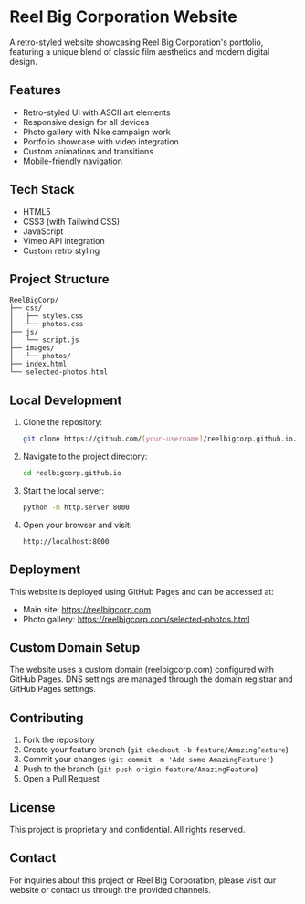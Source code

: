 # Reel Big Corporation Website

A retro-styled website showcasing Reel Big Corporation's portfolio, featuring a unique blend of classic film aesthetics and modern digital design.

## Features

- Retro-styled UI with ASCII art elements
- Responsive design for all devices
- Photo gallery with Nike campaign work
- Portfolio showcase with video integration
- Custom animations and transitions
- Mobile-friendly navigation

## Tech Stack

- HTML5
- CSS3 (with Tailwind CSS)
- JavaScript
- Vimeo API integration
- Custom retro styling

## Project Structure

```
ReelBigCorp/
├── css/
│   ├── styles.css
│   └── photos.css
├── js/
│   └── script.js
├── images/
│   └── photos/
├── index.html
└── selected-photos.html
```

## Local Development

1. Clone the repository:
   ```bash
   git clone https://github.com/[your-username]/reelbigcorp.github.io.git
   ```

2. Navigate to the project directory:
   ```bash
   cd reelbigcorp.github.io
   ```

3. Start the local server:
   ```bash
   python -m http.server 8000
   ```

4. Open your browser and visit:
   ```
   http://localhost:8000
   ```

## Deployment

This website is deployed using GitHub Pages and can be accessed at:
- Main site: https://reelbigcorp.com
- Photo gallery: https://reelbigcorp.com/selected-photos.html

## Custom Domain Setup

The website uses a custom domain (reelbigcorp.com) configured with GitHub Pages. DNS settings are managed through the domain registrar and GitHub Pages settings.

## Contributing

1. Fork the repository
2. Create your feature branch (`git checkout -b feature/AmazingFeature`)
3. Commit your changes (`git commit -m 'Add some AmazingFeature'`)
4. Push to the branch (`git push origin feature/AmazingFeature`)
5. Open a Pull Request

## License

This project is proprietary and confidential. All rights reserved.

## Contact

For inquiries about this project or Reel Big Corporation, please visit our website or contact us through the provided channels. 